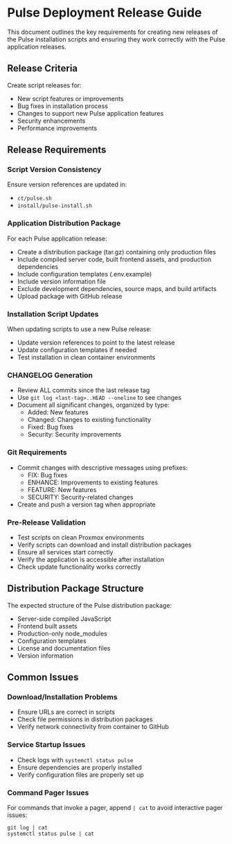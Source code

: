 # Pulse Deployment Release Guide

This document outlines the key requirements for creating new releases of the Pulse installation scripts and ensuring they work correctly with the Pulse application releases.

## Release Criteria

Create script releases for:
- New script features or improvements
- Bug fixes in installation process
- Changes to support new Pulse application features
- Security enhancements
- Performance improvements

## Release Requirements

### Script Version Consistency

Ensure version references are updated in:
- `ct/pulse.sh`
- `install/pulse-install.sh`

### Application Distribution Package

For each Pulse application release:
- Create a distribution package (tar.gz) containing only production files
- Include compiled server code, built frontend assets, and production dependencies
- Include configuration templates (.env.example)
- Include version information file
- Exclude development dependencies, source maps, and build artifacts
- Upload package with GitHub release

### Installation Script Updates

When updating scripts to use a new Pulse release:
- Update version references to point to the latest release
- Update configuration templates if needed
- Test installation in clean container environments

### CHANGELOG Generation

- Review ALL commits since the last release tag
- Use `git log <last-tag>..HEAD --oneline` to see changes
- Document all significant changes, organized by type:
  - Added: New features
  - Changed: Changes to existing functionality
  - Fixed: Bug fixes
  - Security: Security improvements

### Git Requirements

- Commit changes with descriptive messages using prefixes:
  - FIX: Bug fixes
  - ENHANCE: Improvements to existing features
  - FEATURE: New features
  - SECURITY: Security-related changes
- Create and push a version tag when appropriate

### Pre-Release Validation

- Test scripts on clean Proxmox environments
- Verify scripts can download and install distribution packages
- Ensure all services start correctly
- Verify the application is accessible after installation
- Check update functionality works correctly

## Distribution Package Structure

The expected structure of the Pulse distribution package:
- Server-side compiled JavaScript
- Frontend built assets
- Production-only node_modules
- Configuration templates
- License and documentation files
- Version information

## Common Issues

### Download/Installation Problems

- Ensure URLs are correct in scripts
- Check file permissions in distribution packages
- Verify network connectivity from container to GitHub

### Service Startup Issues

- Check logs with `systemctl status pulse`
- Ensure dependencies are properly installed
- Verify configuration files are properly set up

### Command Pager Issues

For commands that invoke a pager, append `| cat` to avoid interactive pager issues:
```
git log | cat
systemctl status pulse | cat
``` 